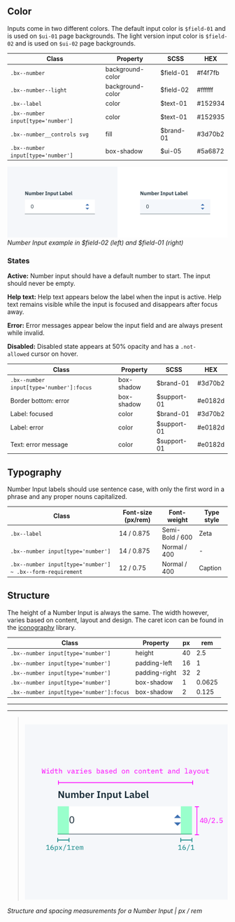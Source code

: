 ## Color

Inputs come in two different colors. The default input color is `$field-01` and is used on `$ui-01` page backgrounds. The light version input color is `$field-02` and is used on `$ui-02` page backgrounds.

| Class                             | Property         | SCSS      | HEX       |
|-----------------------------------|------------------|-----------|-----------|
| `.bx--number`                     | background-color | $field-01 | #f4f7fb   |
| `.bx--number--light`              | background-color | $field-02 | #ffffff   |
| `.bx--label`                      | color            | $text-01  | #152934   |
| `.bx--number input[type='number']`| color            | $text-01  | #152935   |
| `.bx--number__controls svg `      | fill             | $brand-01 | #3d70b2   |
| `.bx--number input[type='number']`| box-shadow       | $ui-05    | #5a6872   |


![Number Input example in $field-01 and $field-02](images/number-input-style-2.png)
_Number Input example in $field-02 (left) and $field-01 (right)_


### States

**Active:** Number input should have a default number to start. The input should never be empty.

**Help text:** Help text appears below the label when the input is active. Help text remains visible while the input is focused and disappears after focus away.

**Error:** Error messages appear below the input field and are always present while invalid.

**Disabled:** Disabled state appears at 50% opacity and has a `.not-allowed` cursor on hover.

| Class                                   | Property         | SCSS       | HEX       |
|-----------------------------------------|------------------|------------|-----------|
| `.bx--number input[type='number']:focus`| box-shadow       | $brand-01  | #3d70b2   |
| Border bottom: error              | box-shadow       | $support-01| #e0182d   |
| Label: focused                    | color            | $brand-01  | #3d70b2   |
| Label: error                      | color            | $support-01| #e0182d   |
| Text: error message               | color            | $support-01| #e0182d   |



## Typography

Number Input labels should use sentence case, with only the first word in a phrase and any proper nouns capitalized.

| Class                                                      | Font-size (px/rem) | Font-weight     | Type style |
|------------------------------------------------------------|--------------------|-----------------|------------|
| `.bx--label`                                               | 14 / 0.875         | Semi-Bold / 600 | Zeta       |
| `.bx--number input[type='number']`                         | 14 / 0.875         | Normal / 400    | -          |
| `.bx--number input[type='number'] ~ .bx--form-requirement` | 12 / 0.75          | Normal / 400    | Caption    |

## Structure

The height of a Number Input is always the same. The width however, varies based on content, layout and design. The caret icon can be found in the [iconography](/style/iconography/library) library.

| Class                                  | Property      | px | rem    |
|----------------------------------------|---------------|----|--------|
|`.bx--number input[type='number']`      | height        | 40 | 2.5    |
|`.bx--number input[type='number']`      | padding-left  | 16 | 1      |
|`.bx--number input[type='number']`      | padding-right | 32 | 2      |
|`.bx--number input[type='number']`      | box-shadow    | 1  | 0.0625 |
|`.bx--number input[type='number']:focus`| box-shadow    | 2  | 0.125  |


---
***
> 
![Structure and spacing for number input](images/number-input-style-1.png)

_Structure and spacing measurements for a Number Input | px / rem_
